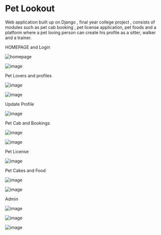 # Pet Lookout
Web application built up on Django , final year college project , consists of modules such as pet cab booking , pet license application, pet foods and a platform where a pet loving person can create his profile as a sitter, walker and a trainer.

HOMEPAGE and Login 

![homepage](https://user-images.githubusercontent.com/44036415/98933638-ef509800-2506-11eb-8d36-fcf81f3b090a.png)


![image](https://user-images.githubusercontent.com/44036415/98934651-70f4f580-2508-11eb-86f7-d3742f660921.png)







Pet Lovers and profiles 

![image](https://user-images.githubusercontent.com/44036415/98933946-5a9a6a00-2507-11eb-95fe-23f31f193485.png)

![image](https://user-images.githubusercontent.com/44036415/98934573-53c02700-2508-11eb-99fe-1319cf598118.png)




Update Profile 

![image](https://user-images.githubusercontent.com/44036415/98934076-874e8180-2507-11eb-952c-6608ccb7d818.png)







Pet Cab and Bookings

![image](https://user-images.githubusercontent.com/44036415/98934183-b36a0280-2507-11eb-9c63-22dddefaaab5.png)

![image](https://user-images.githubusercontent.com/44036415/98934301-de545680-2507-11eb-8f91-380bb34286b6.png)





Pet License

![image](https://user-images.githubusercontent.com/44036415/98934398-06dc5080-2508-11eb-836e-836afb15c4d1.png)


Pet Cakes and Food


![image](https://user-images.githubusercontent.com/44036415/98934496-2d01f080-2508-11eb-8fc5-9d7ca1cb98f1.png)


![image](https://user-images.githubusercontent.com/44036415/98934743-8ec25a80-2508-11eb-957e-2bfe6c79bc09.png)



Admin 

![image](https://user-images.githubusercontent.com/44036415/98935162-1e680900-2509-11eb-852c-fddaa5b23f76.png)




![image](https://user-images.githubusercontent.com/44036415/98935017-e8c32000-2508-11eb-8d01-8c81a4ab6de6.png)


![image](https://user-images.githubusercontent.com/44036415/98935072-fd071d00-2508-11eb-9278-245358361051.png)









